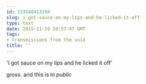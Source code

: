 ```yaml
---
id: 133548413194
slug: i-got-sauce-on-my-lips-and-he-licked-it-off
type: text
date: 2015-11-19 20:57:47 GMT
tags:
- transmissions from the void
title: ''
---
```

'I got sauce on my lips and he licked it off' 

gross. and this is in *public*